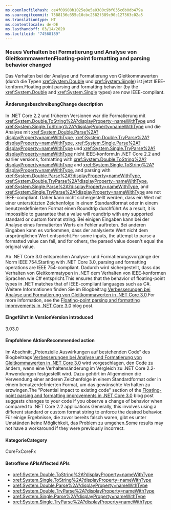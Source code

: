 ```yaml
---
ms.openlocfilehash: ce4f09908b1025e8e5a0380c9bf035c6b0db479a
ms.sourcegitcommit: 7588136e355e10cbc2582f389c90c127363c02a5
ms.translationtype: HT
ms.contentlocale: de-DE
ms.lasthandoff: 03/14/2020
ms.locfileid: "74568189"
---
```

### <a name="floating-point-formatting-and-parsing-behavior-changed"></a><span data-ttu-id="fbe22-101">Neues Verhalten bei Formatierung und Analyse von Gleitkommawerten</span><span class="sxs-lookup"><span data-stu-id="fbe22-101">Floating-point formatting and parsing behavior changed</span></span>

<span data-ttu-id="fbe22-102">Das Verhalten bei der Analyse und Formatierung von Gleitkommawerten (durch die Typen <xref:System.Double> und <xref:System.Single>) ist jetzt IEEE-konform.</span><span class="sxs-lookup"><span data-stu-id="fbe22-102">Floating point parsing and formatting behavior (by the <xref:System.Double> and <xref:System.Single> types) are now IEEE-compliant.</span></span>

#### <a name="change-description"></a><span data-ttu-id="fbe22-103">Änderungsbeschreibung</span><span class="sxs-lookup"><span data-stu-id="fbe22-103">Change description</span></span>

<span data-ttu-id="fbe22-104">In .NET Core 2.2 und früheren Versionen war die Formatierung mit <xref:System.Double.ToString%2A?displayProperty=nameWithType> und <xref:System.Single.ToString%2A?displayProperty=nameWithType> und die Analyse mit <xref:System.Double.Parse%2A?displayProperty=nameWithType>, <xref:System.Double.TryParse%2A?displayProperty=nameWithType>, <xref:System.Single.Parse%2A?displayProperty=nameWithType> und <xref:System.Single.TryParse%2A?displayProperty=nameWithType> nicht IEEE-konform.</span><span class="sxs-lookup"><span data-stu-id="fbe22-104">In .NET Core 2.2 and earlier versions, formatting with <xref:System.Double.ToString%2A?displayProperty=nameWithType> and <xref:System.Single.ToString%2A?displayProperty=nameWithType>, and parsing with <xref:System.Double.Parse%2A?displayProperty=nameWithType>, <xref:System.Double.TryParse%2A?displayProperty=nameWithType>, <xref:System.Single.Parse%2A?displayProperty=nameWithType>, and <xref:System.Single.TryParse%2A?displayProperty=nameWithType> are not IEEE-compliant.</span></span> <span data-ttu-id="fbe22-105">Daher kann nicht sichergestellt werden, dass ein Wert mit einer unterstützten Zeichenfolge in einem Standardformat oder in einem benutzerdefinierten Format einen Roundtrip durchführt.</span><span class="sxs-lookup"><span data-stu-id="fbe22-105">As a result, it is impossible to guarantee that a value will roundtrip with any supported standard or custom format string.</span></span> <span data-ttu-id="fbe22-106">Bei einigen Eingaben kann bei der Analyse eines formatierten Werts ein Fehler auftreten. Bei anderen Eingaben kann es vorkommen, dass der analysierte Wert nicht dem ursprünglichen Wert entspricht.</span><span class="sxs-lookup"><span data-stu-id="fbe22-106">For some inputs, the attempt to parse a formatted value can fail, and for others, the parsed value doesn't equal the original value.</span></span>

<span data-ttu-id="fbe22-107">Ab .NET Core 3.0 entsprechen Analyse- und Formatierungsvorgänge der Norm IEEE 754.</span><span class="sxs-lookup"><span data-stu-id="fbe22-107">Starting with .NET Core 3.0, parsing and formatting operations are IEEE 754-compliant.</span></span> <span data-ttu-id="fbe22-108">Dadurch wird sichergestellt, dass das Verhalten von Gleitkommatypen in .NET dem Verhalten von IEEE-konformen Sprachen wie C# entspricht.</span><span class="sxs-lookup"><span data-stu-id="fbe22-108">This ensures that the behavior of floating-point types in .NET matches that of IEEE-compliant languages such as C#.</span></span> <span data-ttu-id="fbe22-109">Weitere Informationen finden Sie im Blogbeitrag [Verbesserungen bei Analyse und Formatierung von Gleitkommawerten in .NET Core 3.0](https://devblogs.microsoft.com/dotnet/floating-point-parsing-and-formatting-improvements-in-net-core-3-0/).</span><span class="sxs-lookup"><span data-stu-id="fbe22-109">For more information, see the [Floating-point parsing and formatting improvements in .NET Core 3.0](https://devblogs.microsoft.com/dotnet/floating-point-parsing-and-formatting-improvements-in-net-core-3-0/) blog post.</span></span>

#### <a name="version-introduced"></a><span data-ttu-id="fbe22-110">Eingeführt in Version</span><span class="sxs-lookup"><span data-stu-id="fbe22-110">Version introduced</span></span>

<span data-ttu-id="fbe22-111">3.0</span><span class="sxs-lookup"><span data-stu-id="fbe22-111">3.0</span></span>

#### <a name="recommended-action"></a><span data-ttu-id="fbe22-112">Empfohlene Aktion</span><span class="sxs-lookup"><span data-stu-id="fbe22-112">Recommended action</span></span>

<span data-ttu-id="fbe22-113">Im Abschnitt „Potenzielle Auswirkungen auf bestehenden Code“ des Blogbeitrags [Verbesserungen bei Analyse und Formatierung von Gleitkommawerten in .NET Core 3.0](https://devblogs.microsoft.com/dotnet/floating-point-parsing-and-formatting-improvements-in-net-core-3-0/) wird vorgeschlagen, den Code zu ändern, wenn eine Verhaltensänderung im Vergleich zu .NET Core 2.2-Anwendungen festgestellt wird. Dazu gehört im Allgemeinen die Verwendung einer anderen Zeichenfolge in einem Standardformat oder in einem benutzerdefinierten Format, um das gewünschte Verhalten zu erzwingen.</span><span class="sxs-lookup"><span data-stu-id="fbe22-113">The "Potential impact to existing code" section of the [Floating-point parsing and formatting improvements in .NET Core 3.0](https://devblogs.microsoft.com/dotnet/floating-point-parsing-and-formatting-improvements-in-net-core-3-0/) blog post suggests changes to your code if you observe a change of behavior when compared to .NET Core 2.2 applications Generally, this involves using a different standard or custom format string to enforce the desired behavior.</span></span> <span data-ttu-id="fbe22-114">Für einige Ergebnisse, die zuvor bereits falsch waren, gibt es unter Umständen keine Möglichkeit, das Problem zu umgehen.</span><span class="sxs-lookup"><span data-stu-id="fbe22-114">Some results may not have a workaround if they were previously incorrect.</span></span>

#### <a name="category"></a><span data-ttu-id="fbe22-115">Kategorie</span><span class="sxs-lookup"><span data-stu-id="fbe22-115">Category</span></span>

<span data-ttu-id="fbe22-116">CoreFx</span><span class="sxs-lookup"><span data-stu-id="fbe22-116">CoreFx</span></span>

#### <a name="affected-apis"></a><span data-ttu-id="fbe22-117">Betroffene APIs</span><span class="sxs-lookup"><span data-stu-id="fbe22-117">Affected APIs</span></span>

- <xref:System.Double.ToString%2A?displayProperty=nameWithType>
- <xref:System.Single.ToString%2A?displayProperty=nameWithType>
- <xref:System.Double.Parse%2A?displayProperty=nameWithType>
- <xref:System.Double.TryParse%2A?displayProperty=nameWithType>
- <xref:System.Single.Parse%2A?displayProperty=nameWithType>
- <xref:System.Single.TryParse%2A?displayProperty=nameWithType>

<!-- 

### Affected APIs

- `Overload:System.Double.ToString`
- `Overload:System.Single.ToString`
- `Overload:System.Double.Parse`
- `Overload:System.Double.TryParse`
- `Overload:System.Single.Parse`
- `Overload:System.Single.TryParse`

-->
